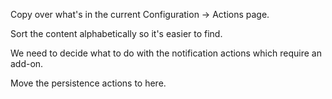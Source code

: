 Copy over what's in the current Configuration -> Actions page.

Sort the content alphabetically so it's easier to find.

We need to decide what to do with the notification actions which require an add-on.

Move the persistence actions to here.